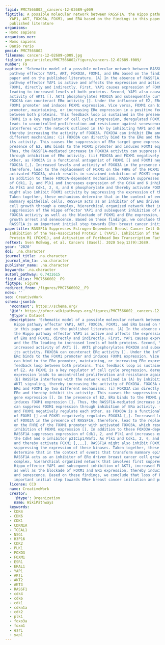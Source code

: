 ```yaml
---
figid: PMC7566002__cancers-12-02689-g009
figtitle: A possible molecular network between RASSF1A, the Hippo pathway effector
  YAP1, AKT, FOXO3A, FOXM1, and ERA based on the findings in this paper and on the
  published literature
organisms:
- Homo sapiens
organisms_ner:
- Homo sapiens
- Danio rerio
pmcid: PMC7566002
filename: cancers-12-02689-g009.jpg
figlink: pmc/articles/PMC7566002/figure/cancers-12-02689-f009/
number: F9
caption: 'Schematic model of a possible molecular network between RASSF1A, the Hippo
  pathway effector YAP1, AKT, FOXO3A, FOXM1, and ERα based on the findings in this
  paper and on the published literature. (A) In the absence of RASSF1A, the Hippo
  pathway effector YAP1 is active and affects the expression and activity of ERα and
  FOXM1, directly and indirectly. First, YAP1 causes expression of FOXM1 and the ERα
  leading to increased levels of both proteins. Second, YAP1 also causes increased
  activity of AKT1 []. AKT1 phosphorylates FOXO3A and subsequently curtail its activity.
  FOXO3A can counteract ERα activity []. Under the influence of E2, ERα binds to the
  FOXM1 promoter and induces FOXM1 expression. Vice versa, FOXM1 can bind to the ERα
  promoter, maintaining, or increasing ERα expression in a positive feedback loop
  between both proteins. This feedback loop is sustained in the presence of E2. As
  FOXM1 is a key regulator of cell cycle progression, deregulated FOXM1 expression
  leads to uncontrolled proliferation and resistance against senescence. (B) RASSF1A
  interferes with the network outlined in (A) by inhibiting YAP1 and AKT1 signaling,
  thereby increasing the activity of FOXO3A. FOXO3A can inhibit ERα and FOXM1 by two
  different mechanisms: (i) FOXO3A can directly bind to the ERα and thereby inhibit
  its activity. This causes the suppression of ERα target gene expression []. In the
  presence of E2, ERα binds to the FOXM1 promoter and induces FOXM1 expression [].
  Thus, the RASSF1A-mediated increase in FOXO3A activity can suppress FOXM1 expression
  through inhibition of ERα activity. (ii) FOXO3A and FOXM1 negatively regulate each
  other, as FOXO3A is a functional antagonist of FOXM1 [] and FOXM1 negatively regulates
  FOXO3A [,]. Increased levels and activity of FOXO3A in the presence of RASSF1A,
  therefore, lead to the replacement of FOXM1 on the FHRE of the FOXM1 promoter with
  activated FOXO3A, which results in sustained inhibition of FOXM1 expression [].
  In addition to these FOXO3A-dependent mechanisms, RASSF1A suppresses expression
  of Cdk1, 2, and Plk1 and increases expression of the Cdk4 and 6 inhibitor p21Cip1/Waf1.
  As Plk1 and Cdk1, 2, 4, and 6 phosphorylate and thereby activate FOXM1 [,,,,]. RASSF1A
  might also inhibit FOXM1 activity by suppressing the expression of these kinases.
  Taken together, these mechanisms determine that in the context of events that transform
  mammary epithelial cells, RASSF1A acts as an inhibitor of ERα driven breast cancer
  cell growth through a complex, hierarchical organized network that involves first
  suppression of the Hippo effector YAP1 and subsequent inhibition of AKT1, increased
  FOXO3A activity as well as the blockade of FOXM1 and ERα expression, thereby inducing
  growth arrest and senescence. Based on these findings, we conclude that loss of
  RASSF1A is an important initial step towards ERα+ breast cancer initiation and progression.'
papertitle: RASSF1A Suppresses Estrogen-Dependent Breast Cancer Cell Growth through
  Inhibition of the Yes-Associated Protein 1 (YAP1), Inhibition of the Forkhead Box
  Protein M1 (FOXM1), and Activation of Forkhead Box Transcription Factor 3A (FOXO3A).
reftext: Sven Roßwag, et al. Cancers (Basel). 2020 Sep;12(9):2689.
year: '2020'
doi: .na.character
journal_title: .na.character
journal_nlm_ta: .na.character
publisher_name: .na.character
keywords: .na.character
automl_pathway: 0.7432615
figid_alias: PMC7566002__F9
figtype: Figure
redirect_from: /figures/PMC7566002__F9
ndex: ''
seo: CreativeWork
schema-jsonld:
  '@context': https://schema.org/
  '@id': https://pfocr.wikipathways.org/figures/PMC7566002__cancers-12-02689-g009.html
  '@type': Dataset
  description: 'Schematic model of a possible molecular network between RASSF1A, the
    Hippo pathway effector YAP1, AKT, FOXO3A, FOXM1, and ERα based on the findings
    in this paper and on the published literature. (A) In the absence of RASSF1A,
    the Hippo pathway effector YAP1 is active and affects the expression and activity
    of ERα and FOXM1, directly and indirectly. First, YAP1 causes expression of FOXM1
    and the ERα leading to increased levels of both proteins. Second, YAP1 also causes
    increased activity of AKT1 []. AKT1 phosphorylates FOXO3A and subsequently curtail
    its activity. FOXO3A can counteract ERα activity []. Under the influence of E2,
    ERα binds to the FOXM1 promoter and induces FOXM1 expression. Vice versa, FOXM1
    can bind to the ERα promoter, maintaining, or increasing ERα expression in a positive
    feedback loop between both proteins. This feedback loop is sustained in the presence
    of E2. As FOXM1 is a key regulator of cell cycle progression, deregulated FOXM1
    expression leads to uncontrolled proliferation and resistance against senescence.
    (B) RASSF1A interferes with the network outlined in (A) by inhibiting YAP1 and
    AKT1 signaling, thereby increasing the activity of FOXO3A. FOXO3A can inhibit
    ERα and FOXM1 by two different mechanisms: (i) FOXO3A can directly bind to the
    ERα and thereby inhibit its activity. This causes the suppression of ERα target
    gene expression []. In the presence of E2, ERα binds to the FOXM1 promoter and
    induces FOXM1 expression []. Thus, the RASSF1A-mediated increase in FOXO3A activity
    can suppress FOXM1 expression through inhibition of ERα activity. (ii) FOXO3A
    and FOXM1 negatively regulate each other, as FOXO3A is a functional antagonist
    of FOXM1 [] and FOXM1 negatively regulates FOXO3A [,]. Increased levels and activity
    of FOXO3A in the presence of RASSF1A, therefore, lead to the replacement of FOXM1
    on the FHRE of the FOXM1 promoter with activated FOXO3A, which results in sustained
    inhibition of FOXM1 expression []. In addition to these FOXO3A-dependent mechanisms,
    RASSF1A suppresses expression of Cdk1, 2, and Plk1 and increases expression of
    the Cdk4 and 6 inhibitor p21Cip1/Waf1. As Plk1 and Cdk1, 2, 4, and 6 phosphorylate
    and thereby activate FOXM1 [,,,,]. RASSF1A might also inhibit FOXM1 activity by
    suppressing the expression of these kinases. Taken together, these mechanisms
    determine that in the context of events that transform mammary epithelial cells,
    RASSF1A acts as an inhibitor of ERα driven breast cancer cell growth through a
    complex, hierarchical organized network that involves first suppression of the
    Hippo effector YAP1 and subsequent inhibition of AKT1, increased FOXO3A activity
    as well as the blockade of FOXM1 and ERα expression, thereby inducing growth arrest
    and senescence. Based on these findings, we conclude that loss of RASSF1A is an
    important initial step towards ERα+ breast cancer initiation and progression.'
  license: CC0
  name: CreativeWork
  creator:
    '@type': Organization
    name: WikiPathways
  keywords:
  - CDK4
  - CDK6
  - CDK1
  - CDKN1A
  - TCEAL1
  - NSG1
  - H3P16
  - CDK2
  - PLK1
  - FOXO3
  - FOXM1
  - ESR1
  - ERAL1
  - YAP1
  - AKT1
  - AKT2
  - AKT3
  - RASSF1
  - cdk4
  - cdk6
  - cdk1
  - cdkn1a
  - cdk2
  - plk1
  - foxo3a
  - foxm1
  - esr1
  - yap1
---
```


